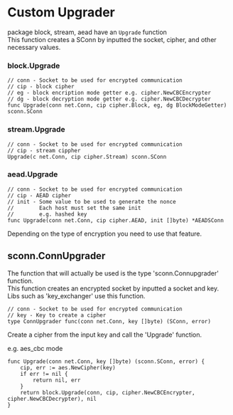 # Custom Upgrader
package block, stream, aead have an `Upgrade` function   
This function creates a SConn by inputted the socket, cipher, and other necessary values.   

### block.Upgrade
```
// conn - Socket to be used for encrypted communication
// cip - block cipher
// eg - block encription mode getter e.g. cipher.NewCBCEncrypter
// dg - block decryption mode getter e.g. cipher.NewCBCDecrypter
func Upgrade(conn net.Conn, cip cipher.Block, eg, dg BlockModeGetter) sconn.SConn
```
### stream.Upgrade
```
// conn - Socket to be used for encrypted communication
// cip - stream cippher
Upgrade(c net.Conn, cip cipher.Stream) sconn.SConn
```
### aead.Upgrade
```
// conn - Socket to be used for encrypted communication
// cip - AEAD cipher
// init - Some value to be used to generate the nonce
//        Each host must set the same init
//        e.g. hashed key
func Upgrade(conn net.Conn, cip cipher.AEAD, init []byte) *AEADSConn
```

Depending on the type of encryption you need to use that feature.   
## sconn.ConnUpgrader
The function that will actually be used is the type 'sconn.Connupgrader' function.   
This function creates an encrypted socket by inputted a socket and key.   
Libs such as 'key_exchanger' use this function.   

```
// conn - Socket to be used for encrypted communication
// key - Key to create a cipher
type ConnUpgrader func(conn net.Conn, key []byte) (SConn, error)
```
Create a cipher from the input key and call the 'Upgrade' function.   
   
e.g. aes_cbc mode   
```
func Upgrade(conn net.Conn, key []byte) (sconn.SConn, error) {
	cip, err := aes.NewCipher(key)
	if err != nil {
		return nil, err
	}
	return block.Upgrade(conn, cip, cipher.NewCBCEncrypter, cipher.NewCBCDecrypter), nil
}
```